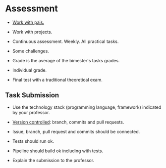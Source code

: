 Assessment
====

- [Work with pais.](https://au.indeed.com/career-advice/interviewing/how-do-you-ensure-you-work-well-in-a-team)

- Work with projects.

- Continuous assessment. Weekly. All practical tasks.

- Some challenges.

- Grade is the average of the bimester's tasks grades. 

- Individual grade.

- Final test with a traditional theoretical exam.

## Task Submission

- Use the technology stack (programming language, framework) indicated by your professor.

- [Version controlled](class/2-development-environment-setup/03-version-control.md): branch, commits and pull requests.

- Issue, branch, pull request and commits should be connected.

- Tests should run ok.

- Pipeline should build ok including with tests.

- Explain the submission to the professor. 
